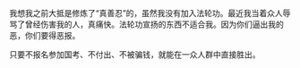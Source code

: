 我想我之前大抵是修炼了“真善忍”的，虽然我没有加入法轮功。最近我当着众人辱骂了曾经伤害我的人，真痛快。法轮功宣扬的东西不适合我。因为你们逼出我的恶，你们要得恶报。

只要不报名参加国考、不付出、不被骗钱，就能在一众人群中直接胜出。
